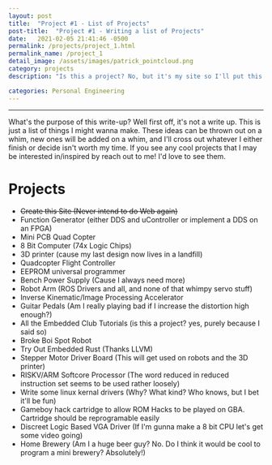 ```yaml
---
layout: post
title:  "Project #1 - List of Projects"
post-title:  "Project #1 - Writing a list of Projects"
date:   2021-02-05 21:41:46 -0500
permalink: /projects/project_1.html
permalink_name: /project_1
detail_image: /assets/images/patrick_pointcloud.png
category: projects
description: "Is this a project? No, but it's my site so I'll put this where I want. This is a list of projects that seem interesting to me. I suppose I'll cross em off as I go"

categories: Personal Engineering
---
```


---

What's the purpose of this write-up? Well first off, it's not a write up. This is just a list of things I might wanna make. These ideas can be thrown out on a whim, new ones will be added on a whim, and I'll cross out whatever I either finish or decide isn't worth my time. If you see any cool projects that I may be interested in/inspired by reach out to me! I'd love to see them.

# Projects
- ~~Create this Site (Never intend to do Web again)~~
- Function Generator (either DDS and uController or implement a DDS on an FPGA)
- Mini PCB Quad Copter
- 8 Bit Computer (74x Logic Chips)
- 3D printer (cause my last design now lives in a landfill)
- Quadcopter Flight Controller
- EEPROM universal programmer
- Bench Power Supply (Cause I always need more)
- Robot Arm (ROS Drivers and all, and none of that whimpy servo stuff)
- Inverse Kinematic/Image Processing Accelerator
- Guitar Pedals (Am I really playing bad if I increase the distortion high enough?)
- All the Embedded Club Tutorials (is this a project? yes, purely because I said so)
- Broke Boi Spot Robot
- Try Out Embedded Rust (Thanks LLVM)
- Stepper Motor Driver Board (This will get used on robots and the 3D printer)
- RISKV/ARM Softcore Processor (The word reduced in reduced instruction set seems to be used rather loosely)
- Write some linux kernal drivers (Why? What kind? Who knows, but I bet it'll be fun)
- Gameboy hack cartridge to allow ROM Hacks to be played on GBA. Cartridge should be reprogramable easily
- Discreet Logic Based VGA Driver (If I'm gunna make a 8 bit CPU let's get some video going)
- Home Brewery (Am I a huge beer guy? No. Do I think it would be cool to program a mini brewery? Absolutely!)
